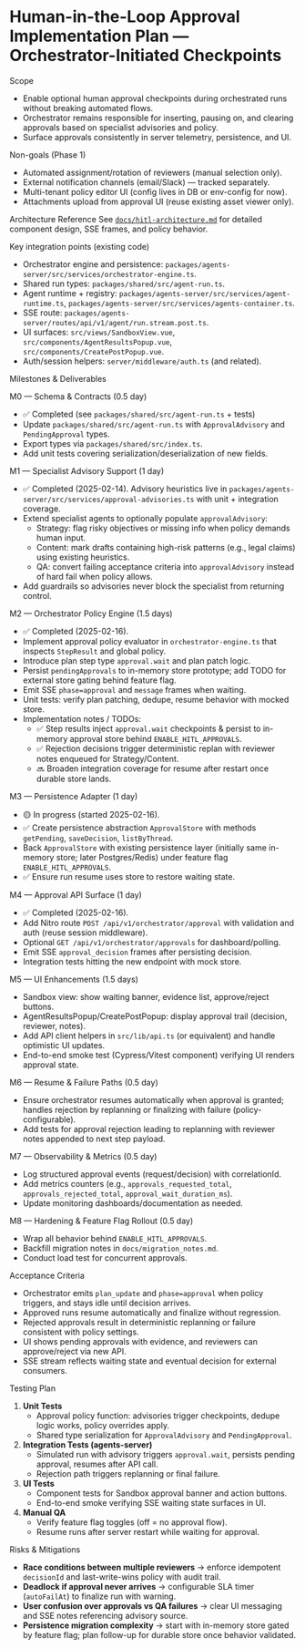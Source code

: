# Human-in-the-Loop Approval Implementation Plan — Orchestrator-Initiated Checkpoints

Scope
- Enable optional human approval checkpoints during orchestrated runs without breaking automated flows.
- Orchestrator remains responsible for inserting, pausing on, and clearing approvals based on specialist advisories and policy.
- Surface approvals consistently in server telemetry, persistence, and UI.

Non-goals (Phase 1)
- Automated assignment/rotation of reviewers (manual selection only).
- External notification channels (email/Slack) — tracked separately.
- Multi-tenant policy editor UI (config lives in DB or env-config for now).
- Attachments upload from approval UI (reuse existing asset viewer only).

Architecture Reference
See [`docs/hitl-architecture.md`](./hitl-architecture.md) for detailed component design, SSE frames, and policy behavior.

Key integration points (existing code)
- Orchestrator engine and persistence: `packages/agents-server/src/services/orchestrator-engine.ts`.
- Shared run types: `packages/shared/src/agent-run.ts`.
- Agent runtime + registry: `packages/agents-server/src/services/agent-runtime.ts`, `packages/agents-server/src/services/agents-container.ts`.
- SSE route: `packages/agents-server/routes/api/v1/agent/run.stream.post.ts`.
- UI surfaces: `src/views/SandboxView.vue`, `src/components/AgentResultsPopup.vue`, `src/components/CreatePostPopup.vue`.
- Auth/session helpers: `server/middleware/auth.ts` (and related).

Milestones & Deliverables

M0 — Schema & Contracts (0.5 day)
- ✅ Completed (see `packages/shared/src/agent-run.ts` + tests)
- Update `packages/shared/src/agent-run.ts` with `ApprovalAdvisory` and `PendingApproval` types.
- Export types via `packages/shared/src/index.ts`.
- Add unit tests covering serialization/deserialization of new fields.

M1 — Specialist Advisory Support (1 day)
- ✅ Completed (2025-02-14). Advisory heuristics live in `packages/agents-server/src/services/approval-advisories.ts` with unit + integration coverage.
- Extend specialist agents to optionally populate `approvalAdvisory`:
  - Strategy: flag risky objectives or missing info when policy demands human input.
  - Content: mark drafts containing high-risk patterns (e.g., legal claims) using existing heuristics.
  - QA: convert failing acceptance criteria into `approvalAdvisory` instead of hard fail when policy allows.
- Add guardrails so advisories never block the specialist from returning control.

M2 — Orchestrator Policy Engine (1.5 days)
- ✅ Completed (2025-02-16).
- Implement approval policy evaluator in `orchestrator-engine.ts` that inspects `StepResult` and global policy.
- Introduce plan step type `approval.wait` and plan patch logic.
- Persist `pendingApprovals` to in-memory store prototype; add TODO for external store gating behind feature flag.
- Emit SSE `phase=approval` and `message` frames when waiting.
- Unit tests: verify plan patching, dedupe, resume behavior with mocked store.
- Implementation notes / TODOs:
  - ✅ Step results inject `approval.wait` checkpoints & persist to in-memory approval store behind `ENABLE_HITL_APPROVALS`.
  - ✅ Rejection decisions trigger deterministic replan with reviewer notes enqueued for Strategy/Content.
  - 🔜 Broaden integration coverage for resume after restart once durable store lands.

M3 — Persistence Adapter (1 day)
- 🟡 In progress (started 2025-02-16).
- ✅ Create persistence abstraction `ApprovalStore` with methods `getPending`, `saveDecision`, `listByThread`.
- Back `ApprovalStore` with existing persistence layer (initially same in-memory store; later Postgres/Redis) under feature flag `ENABLE_HITL_APPROVALS`.
- ✅ Ensure run resume uses store to restore waiting state.

M4 — Approval API Surface (1 day)
- ✅ Completed (2025-02-16).
- Add Nitro route `POST /api/v1/orchestrator/approval` with validation and auth (reuse session middleware).
- Optional `GET /api/v1/orchestrator/approvals` for dashboard/polling.
- Emit SSE `approval_decision` frames after persisting decision.
- Integration tests hitting the new endpoint with mock store.

M5 — UI Enhancements (1.5 days)
- Sandbox view: show waiting banner, evidence list, approve/reject buttons.
- AgentResultsPopup/CreatePostPopup: display approval trail (decision, reviewer, notes).
- Add API client helpers in `src/lib/api.ts` (or equivalent) and handle optimistic UI updates.
- End-to-end smoke test (Cypress/Vitest component) verifying UI renders approval state.

M6 — Resume & Failure Paths (0.5 day)
- Ensure orchestrator resumes automatically when approval is granted; handles rejection by replanning or finalizing with failure (policy-configurable).
- Add tests for approval rejection leading to replanning with reviewer notes appended to next step payload.

M7 — Observability & Metrics (0.5 day)
- Log structured approval events (request/decision) with correlationId.
- Add metrics counters (e.g., `approvals_requested_total`, `approvals_rejected_total`, `approval_wait_duration_ms`).
- Update monitoring dashboards/documentation as needed.

M8 — Hardening & Feature Flag Rollout (0.5 day)
- Wrap all behavior behind `ENABLE_HITL_APPROVALS`.
- Backfill migration notes in `docs/migration_notes.md`.
- Conduct load test for concurrent approvals.

Acceptance Criteria
- Orchestrator emits `plan_update` and `phase=approval` when policy triggers, and stays idle until decision arrives.
- Approved runs resume automatically and finalize without regression.
- Rejected approvals result in deterministic replanning or failure consistent with policy settings.
- UI shows pending approvals with evidence, and reviewers can approve/reject via new API.
- SSE stream reflects waiting state and eventual decision for external consumers.

Testing Plan
1. **Unit Tests**
   - Approval policy function: advisories trigger checkpoints, dedupe logic works, policy overrides apply.
   - Shared type serialization for `ApprovalAdvisory` and `PendingApproval`.
2. **Integration Tests (agents-server)**
   - Simulated run with advisory triggers `approval.wait`, persists pending approval, resumes after API call.
   - Rejection path triggers replanning or final failure.
3. **UI Tests**
   - Component tests for Sandbox approval banner and action buttons.
   - End-to-end smoke verifying SSE waiting state surfaces in UI.
4. **Manual QA**
   - Verify feature flag toggles (off = no approval flow).
   - Resume runs after server restart while waiting for approval.

Risks & Mitigations
- **Race conditions between multiple reviewers** → enforce idempotent `decisionId` and last-write-wins policy with audit trail.
- **Deadlock if approval never arrives** → configurable SLA timer (`autoFailAt`) to finalize run with warning.
- **User confusion over approvals vs QA failures** → clear UI messaging and SSE notes referencing advisory source.
- **Persistence migration complexity** → start with in-memory store gated by feature flag; plan follow-up for durable store once behavior validated.
